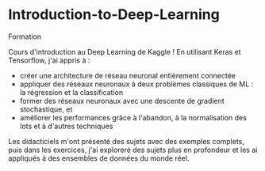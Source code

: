 # Introduction-to-Deep-Learning
Formation

Cours d'introduction au Deep Learning de Kaggle !
En utilisant Keras et Tensorflow, j'ai appris à :

* créer une architecture de réseau neuronal entièrement connectée
* appliquer des réseaux neuronaux à deux problèmes classiques de ML : la régression et la classification
* former des réseaux neuronaux avec une descente de gradient stochastique, et
* améliorer les performances grâce à l'abandon, à la normalisation des lots et à d'autres techniques
  
Les didacticiels m'ont présenté des sujets avec des exemples complets, puis dans les exercices, j'ai exploreré des sujets plus en 
profondeur et les ai appliqués à des ensembles de données du monde réel.
